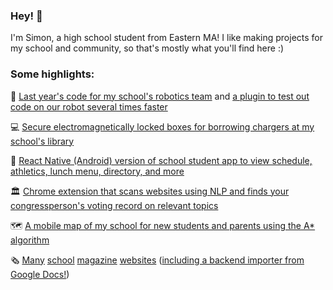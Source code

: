 ### Hey! 👋
I'm Simon, a high school student from Eastern MA! I like making projects for my school and community, so that's mostly what you'll find here :)

### Some highlights:

🤖 [Last year's code for my school's robotics team](https://github.com/NoblesRobotics/robbie) and [a plugin to test out code on our robot several times faster](https://github.com/sjuknelis/WebBot)

💻 [Secure electromagnetically locked boxes for borrowing chargers at my school's library](https://github.com/sjuknelis/chargerbox)

🏫 [React Native (Android) version of school student app to view schedule, athletics, lunch menu, directory, and more](https://github.com/sjuknelis/nobles-app-rn)

🏛 [Chrome extension that scans websites using NLP and finds your congressperson's voting record on relevant topics](https://github.com/sjuknelis/TrackMyRep)

🗺 [A mobile map of my school for new students and parents using the A* algorithm](https://github.com/sjuknelis/tourapp)

🗞 [Many](https://cogitonobles.github.io/) [school](https://noblesnobelium.github.io/) [magazine](http://noblemanonline.com/) [websites](https://ngmun.nobles.edu/) ([including a backend importer from Google Docs!](https://github.com/sjuknelis/NoblemanSvelte))
